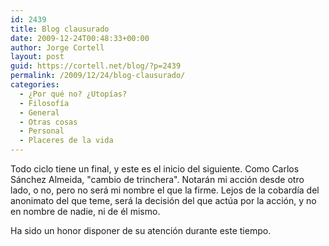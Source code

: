 ```yaml
---
id: 2439
title: Blog clausurado
date: 2009-12-24T00:48:33+00:00
author: Jorge Cortell
layout: post
guid: https://cortell.net/blog/?p=2439
permalink: /2009/12/24/blog-clausurado/
categories:
  - ¿Por qué no? ¿Utopías?
  - Filosofí­a
  - General
  - Otras cosas
  - Personal
  - Placeres de la vida
---
```

Todo ciclo tiene un final, y este es el inicio del siguiente. Como Carlos Sánchez Almeida, "cambio de trinchera". Notarán mi acción desde otro lado, o no, pero no será mi nombre el que la firme. Lejos de la cobardía del anonimato del que teme, será la decisión del que actúa por la acción, y no en nombre de nadie, ni de él mismo.

Ha sido un honor disponer de su atención durante este tiempo.